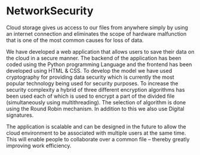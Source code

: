# NetworkSecurity

Cloud storage gives us access to our files from anywhere simply by using an internet connection and eliminates the scope of hardware malfunction that is one of the most common causes for loss of data.

We have developed a web application that allows users to save their data on the cloud in a secure manner. The backend of the application has been coded using the Python programming Language and the frontend has been developed using HTML & CSS.
To develop the model we have used cryptography for providing data security which is currently the most popular technology being used for security purposes. To increase the security complexity a hybrid of three different encryption algorithms has been used each of which is used to encrypt a part of the divided file (simultaneously using multithreading). The selection of algorithm is done using the Round Robin mechanism. In addition to this we also use Digital signatures.

The application is scalable and can be designed in the future to allow the cloud environment to be associated with multiple users at the same time. This will enable people to collaborate over a common file – thereby greatly improving work efficiency. 
